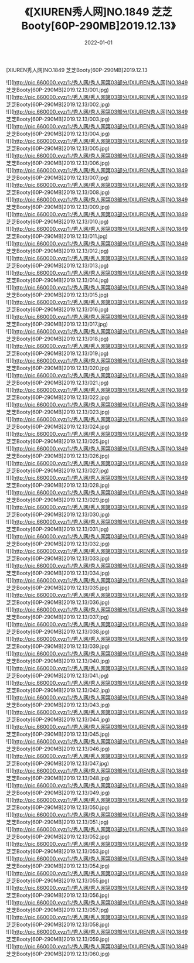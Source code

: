 ﻿---
layout: post
title:  《[XIUREN秀人网]NO.1849 芝芝Booty[60P-290MB]2019.12.13》
date:   2022-01-01
img: http://pic.660000.xyz/1:/秀人网/秀人网第03部分/[XIUREN秀人网]NO.1849 芝芝Booty[60P-290MB]2019.12.13/000.jpg
categories: [美女, 清纯, 唯美]
---

[XIUREN秀人网]NO.1849 芝芝Booty[60P-290MB]2019.12.13

 ![](http://pic.660000.xyz/1:/秀人网/秀人网第03部分/[XIUREN秀人网]NO.1849 芝芝Booty[60P-290MB]2019.12.13/001.jpg) <br>![](http://pic.660000.xyz/1:/秀人网/秀人网第03部分/[XIUREN秀人网]NO.1849 芝芝Booty[60P-290MB]2019.12.13/002.jpg) <br>![](http://pic.660000.xyz/1:/秀人网/秀人网第03部分/[XIUREN秀人网]NO.1849 芝芝Booty[60P-290MB]2019.12.13/003.jpg) <br>![](http://pic.660000.xyz/1:/秀人网/秀人网第03部分/[XIUREN秀人网]NO.1849 芝芝Booty[60P-290MB]2019.12.13/004.jpg) <br>![](http://pic.660000.xyz/1:/秀人网/秀人网第03部分/[XIUREN秀人网]NO.1849 芝芝Booty[60P-290MB]2019.12.13/005.jpg) <br>![](http://pic.660000.xyz/1:/秀人网/秀人网第03部分/[XIUREN秀人网]NO.1849 芝芝Booty[60P-290MB]2019.12.13/006.jpg) <br>![](http://pic.660000.xyz/1:/秀人网/秀人网第03部分/[XIUREN秀人网]NO.1849 芝芝Booty[60P-290MB]2019.12.13/007.jpg) <br>![](http://pic.660000.xyz/1:/秀人网/秀人网第03部分/[XIUREN秀人网]NO.1849 芝芝Booty[60P-290MB]2019.12.13/008.jpg) <br>![](http://pic.660000.xyz/1:/秀人网/秀人网第03部分/[XIUREN秀人网]NO.1849 芝芝Booty[60P-290MB]2019.12.13/009.jpg) <br>![](http://pic.660000.xyz/1:/秀人网/秀人网第03部分/[XIUREN秀人网]NO.1849 芝芝Booty[60P-290MB]2019.12.13/010.jpg) <br>![](http://pic.660000.xyz/1:/秀人网/秀人网第03部分/[XIUREN秀人网]NO.1849 芝芝Booty[60P-290MB]2019.12.13/011.jpg) <br>![](http://pic.660000.xyz/1:/秀人网/秀人网第03部分/[XIUREN秀人网]NO.1849 芝芝Booty[60P-290MB]2019.12.13/012.jpg) <br>![](http://pic.660000.xyz/1:/秀人网/秀人网第03部分/[XIUREN秀人网]NO.1849 芝芝Booty[60P-290MB]2019.12.13/013.jpg) <br>![](http://pic.660000.xyz/1:/秀人网/秀人网第03部分/[XIUREN秀人网]NO.1849 芝芝Booty[60P-290MB]2019.12.13/014.jpg) <br>![](http://pic.660000.xyz/1:/秀人网/秀人网第03部分/[XIUREN秀人网]NO.1849 芝芝Booty[60P-290MB]2019.12.13/015.jpg) <br>![](http://pic.660000.xyz/1:/秀人网/秀人网第03部分/[XIUREN秀人网]NO.1849 芝芝Booty[60P-290MB]2019.12.13/016.jpg) <br>![](http://pic.660000.xyz/1:/秀人网/秀人网第03部分/[XIUREN秀人网]NO.1849 芝芝Booty[60P-290MB]2019.12.13/017.jpg) <br>![](http://pic.660000.xyz/1:/秀人网/秀人网第03部分/[XIUREN秀人网]NO.1849 芝芝Booty[60P-290MB]2019.12.13/018.jpg) <br>![](http://pic.660000.xyz/1:/秀人网/秀人网第03部分/[XIUREN秀人网]NO.1849 芝芝Booty[60P-290MB]2019.12.13/019.jpg) <br>![](http://pic.660000.xyz/1:/秀人网/秀人网第03部分/[XIUREN秀人网]NO.1849 芝芝Booty[60P-290MB]2019.12.13/020.jpg) <br>![](http://pic.660000.xyz/1:/秀人网/秀人网第03部分/[XIUREN秀人网]NO.1849 芝芝Booty[60P-290MB]2019.12.13/021.jpg) <br>![](http://pic.660000.xyz/1:/秀人网/秀人网第03部分/[XIUREN秀人网]NO.1849 芝芝Booty[60P-290MB]2019.12.13/022.jpg) <br>![](http://pic.660000.xyz/1:/秀人网/秀人网第03部分/[XIUREN秀人网]NO.1849 芝芝Booty[60P-290MB]2019.12.13/023.jpg) <br>![](http://pic.660000.xyz/1:/秀人网/秀人网第03部分/[XIUREN秀人网]NO.1849 芝芝Booty[60P-290MB]2019.12.13/024.jpg) <br>![](http://pic.660000.xyz/1:/秀人网/秀人网第03部分/[XIUREN秀人网]NO.1849 芝芝Booty[60P-290MB]2019.12.13/025.jpg) <br>![](http://pic.660000.xyz/1:/秀人网/秀人网第03部分/[XIUREN秀人网]NO.1849 芝芝Booty[60P-290MB]2019.12.13/026.jpg) <br>![](http://pic.660000.xyz/1:/秀人网/秀人网第03部分/[XIUREN秀人网]NO.1849 芝芝Booty[60P-290MB]2019.12.13/027.jpg) <br>![](http://pic.660000.xyz/1:/秀人网/秀人网第03部分/[XIUREN秀人网]NO.1849 芝芝Booty[60P-290MB]2019.12.13/028.jpg) <br>![](http://pic.660000.xyz/1:/秀人网/秀人网第03部分/[XIUREN秀人网]NO.1849 芝芝Booty[60P-290MB]2019.12.13/029.jpg) <br>![](http://pic.660000.xyz/1:/秀人网/秀人网第03部分/[XIUREN秀人网]NO.1849 芝芝Booty[60P-290MB]2019.12.13/030.jpg) <br>![](http://pic.660000.xyz/1:/秀人网/秀人网第03部分/[XIUREN秀人网]NO.1849 芝芝Booty[60P-290MB]2019.12.13/031.jpg) <br>![](http://pic.660000.xyz/1:/秀人网/秀人网第03部分/[XIUREN秀人网]NO.1849 芝芝Booty[60P-290MB]2019.12.13/032.jpg) <br>![](http://pic.660000.xyz/1:/秀人网/秀人网第03部分/[XIUREN秀人网]NO.1849 芝芝Booty[60P-290MB]2019.12.13/033.jpg) <br>![](http://pic.660000.xyz/1:/秀人网/秀人网第03部分/[XIUREN秀人网]NO.1849 芝芝Booty[60P-290MB]2019.12.13/034.jpg) <br>![](http://pic.660000.xyz/1:/秀人网/秀人网第03部分/[XIUREN秀人网]NO.1849 芝芝Booty[60P-290MB]2019.12.13/035.jpg) <br>![](http://pic.660000.xyz/1:/秀人网/秀人网第03部分/[XIUREN秀人网]NO.1849 芝芝Booty[60P-290MB]2019.12.13/036.jpg) <br>![](http://pic.660000.xyz/1:/秀人网/秀人网第03部分/[XIUREN秀人网]NO.1849 芝芝Booty[60P-290MB]2019.12.13/037.jpg) <br>![](http://pic.660000.xyz/1:/秀人网/秀人网第03部分/[XIUREN秀人网]NO.1849 芝芝Booty[60P-290MB]2019.12.13/038.jpg) <br>![](http://pic.660000.xyz/1:/秀人网/秀人网第03部分/[XIUREN秀人网]NO.1849 芝芝Booty[60P-290MB]2019.12.13/039.jpg) <br>![](http://pic.660000.xyz/1:/秀人网/秀人网第03部分/[XIUREN秀人网]NO.1849 芝芝Booty[60P-290MB]2019.12.13/040.jpg) <br>![](http://pic.660000.xyz/1:/秀人网/秀人网第03部分/[XIUREN秀人网]NO.1849 芝芝Booty[60P-290MB]2019.12.13/041.jpg) <br>![](http://pic.660000.xyz/1:/秀人网/秀人网第03部分/[XIUREN秀人网]NO.1849 芝芝Booty[60P-290MB]2019.12.13/042.jpg) <br>![](http://pic.660000.xyz/1:/秀人网/秀人网第03部分/[XIUREN秀人网]NO.1849 芝芝Booty[60P-290MB]2019.12.13/043.jpg) <br>![](http://pic.660000.xyz/1:/秀人网/秀人网第03部分/[XIUREN秀人网]NO.1849 芝芝Booty[60P-290MB]2019.12.13/044.jpg) <br>![](http://pic.660000.xyz/1:/秀人网/秀人网第03部分/[XIUREN秀人网]NO.1849 芝芝Booty[60P-290MB]2019.12.13/045.jpg) <br>![](http://pic.660000.xyz/1:/秀人网/秀人网第03部分/[XIUREN秀人网]NO.1849 芝芝Booty[60P-290MB]2019.12.13/046.jpg) <br>![](http://pic.660000.xyz/1:/秀人网/秀人网第03部分/[XIUREN秀人网]NO.1849 芝芝Booty[60P-290MB]2019.12.13/047.jpg) <br>![](http://pic.660000.xyz/1:/秀人网/秀人网第03部分/[XIUREN秀人网]NO.1849 芝芝Booty[60P-290MB]2019.12.13/048.jpg) <br>![](http://pic.660000.xyz/1:/秀人网/秀人网第03部分/[XIUREN秀人网]NO.1849 芝芝Booty[60P-290MB]2019.12.13/049.jpg) <br>![](http://pic.660000.xyz/1:/秀人网/秀人网第03部分/[XIUREN秀人网]NO.1849 芝芝Booty[60P-290MB]2019.12.13/050.jpg) <br>![](http://pic.660000.xyz/1:/秀人网/秀人网第03部分/[XIUREN秀人网]NO.1849 芝芝Booty[60P-290MB]2019.12.13/051.jpg) <br>![](http://pic.660000.xyz/1:/秀人网/秀人网第03部分/[XIUREN秀人网]NO.1849 芝芝Booty[60P-290MB]2019.12.13/052.jpg) <br>![](http://pic.660000.xyz/1:/秀人网/秀人网第03部分/[XIUREN秀人网]NO.1849 芝芝Booty[60P-290MB]2019.12.13/053.jpg) <br>![](http://pic.660000.xyz/1:/秀人网/秀人网第03部分/[XIUREN秀人网]NO.1849 芝芝Booty[60P-290MB]2019.12.13/054.jpg) <br>![](http://pic.660000.xyz/1:/秀人网/秀人网第03部分/[XIUREN秀人网]NO.1849 芝芝Booty[60P-290MB]2019.12.13/055.jpg) <br>![](http://pic.660000.xyz/1:/秀人网/秀人网第03部分/[XIUREN秀人网]NO.1849 芝芝Booty[60P-290MB]2019.12.13/056.jpg) <br>![](http://pic.660000.xyz/1:/秀人网/秀人网第03部分/[XIUREN秀人网]NO.1849 芝芝Booty[60P-290MB]2019.12.13/057.jpg) <br>![](http://pic.660000.xyz/1:/秀人网/秀人网第03部分/[XIUREN秀人网]NO.1849 芝芝Booty[60P-290MB]2019.12.13/058.jpg) <br>![](http://pic.660000.xyz/1:/秀人网/秀人网第03部分/[XIUREN秀人网]NO.1849 芝芝Booty[60P-290MB]2019.12.13/059.jpg) <br>![](http://pic.660000.xyz/1:/秀人网/秀人网第03部分/[XIUREN秀人网]NO.1849 芝芝Booty[60P-290MB]2019.12.13/060.jpg) <br>